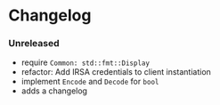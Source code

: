 # Changelog

### Unreleased

- require `Common: std::fmt::Display`
- refactor: Add IRSA credentials to client instantiation
- implement `Encode` and `Decode` for `bool`
- adds a changelog
